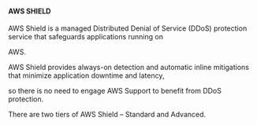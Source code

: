 #### AWS SHIELD


AWS Shield is a managed Distributed Denial of Service (DDoS) protection service that safeguards applications running on

AWS.


AWS Shield provides always-on detection and automatic inline mitigations that minimize application downtime and latency,

so there is no need to engage AWS Support to benefit from DDoS protection.


There are two tiers of AWS Shield – Standard and Advanced.

